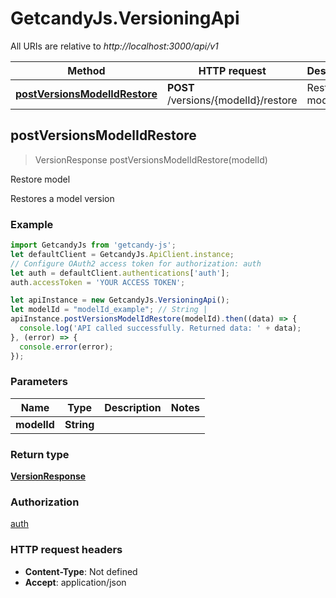 # GetcandyJs.VersioningApi

All URIs are relative to *http://localhost:3000/api/v1*

Method | HTTP request | Description
------------- | ------------- | -------------
[**postVersionsModelIdRestore**](VersioningApi.md#postVersionsModelIdRestore) | **POST** /versions/{modelId}/restore | Restore model



## postVersionsModelIdRestore

> VersionResponse postVersionsModelIdRestore(modelId)

Restore model

Restores a model version

### Example

```javascript
import GetcandyJs from 'getcandy-js';
let defaultClient = GetcandyJs.ApiClient.instance;
// Configure OAuth2 access token for authorization: auth
let auth = defaultClient.authentications['auth'];
auth.accessToken = 'YOUR ACCESS TOKEN';

let apiInstance = new GetcandyJs.VersioningApi();
let modelId = "modelId_example"; // String | 
apiInstance.postVersionsModelIdRestore(modelId).then((data) => {
  console.log('API called successfully. Returned data: ' + data);
}, (error) => {
  console.error(error);
});

```

### Parameters


Name | Type | Description  | Notes
------------- | ------------- | ------------- | -------------
 **modelId** | **String**|  | 

### Return type

[**VersionResponse**](VersionResponse.md)

### Authorization

[auth](../README.md#auth)

### HTTP request headers

- **Content-Type**: Not defined
- **Accept**: application/json

